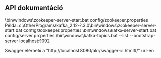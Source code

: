 ## API dokumentáció
<Kafka-Directory>\bin\windows\zookeeper-server-start.bat config/zookeeper.properties
Példa: c:\OtherPrograms\kafka_2.12-2.3.0\bin\windows\zookeeper-server-start.bat config/zookeeper.properties
<Kafka-Directory>\bin\windows\kafka-server-start.bat config/server.properties
<Kafka-Directory>\bin\windows\kafka-topics.bat --list --bootstrap-server localhost:9092

Swagger elérhető a "http://localhost:8080/akr/swagger-ui.html#/" url-en

